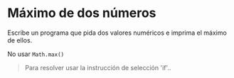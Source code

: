 # Máximo de dos números

Escribe un programa que pida dos valores numéricos e imprima el máximo de ellos.

No usar `Math.max()`
>Para resolver usar la instrucción de selección 'if'..

